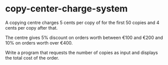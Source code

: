 # copy-center-charge-system

A copying centre charges 5 cents per copy of for the first 50 copies and 4 cents per copy after that.

The centre gives 5% discount on orders worth between  €100 and €200 and 10% on orders worth over €400.

Write a program that requests the number of copies as input and displays the total cost of the order. 
